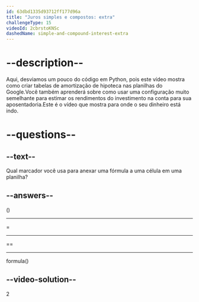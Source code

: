 ```yaml
---
id: 63dbd1335d93712ff177d96a
title: "Juros simples e compostos: extra"
challengeType: 15
videoId: 2cbrstoKNSc
dashedName: simple-and-compound-interest-extra
---
```


# --description--

Aqui, desviamos um pouco do código em Python, pois este vídeo mostra como criar tabelas de amortização de hipoteca nas planilhas do Google.Você também aprenderá sobre como usar uma configuração muito semelhante para estimar os rendimentos do investimento na conta para sua aposentadoria.Este é o vídeo que mostra para onde o seu dinheiro está indo.

# --questions--

## --text--

Qual marcador você usa para anexar uma fórmula a uma célula em uma planilha?

## --answers--

()

---

=

---

==

---

formula()

## --video-solution--

2
